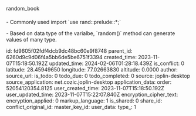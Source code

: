 random_book

####

\- Commonly used import \`use rand::prelude::*;\` 

\- Based on data type of the varialbe, \`random()\` method can generate values of many type.

id: fd9605f02fdf4dcb9dc48bc60e9f8748
parent_id: 6260d9c9d06f4a5bb6de5be6751f3394
created_time: 2023-11-07T15:18:50.192Z
updated_time: 2024-02-06T01:28:18.439Z
is_conflict: 0
latitude: 28.45949650
longitude: 77.02663830
altitude: 0.0000
author: 
source_url: 
is_todo: 0
todo_due: 0
todo_completed: 0
source: joplin-desktop
source_application: net.cozic.joplin-desktop
application_data: 
order: 52054120354.8125
user_created_time: 2023-11-07T15:18:50.192Z
user_updated_time: 2023-11-07T15:22:07.840Z
encryption_cipher_text: 
encryption_applied: 0
markup_language: 1
is_shared: 0
share_id: 
conflict_original_id: 
master_key_id: 
user_data: 
type_: 1